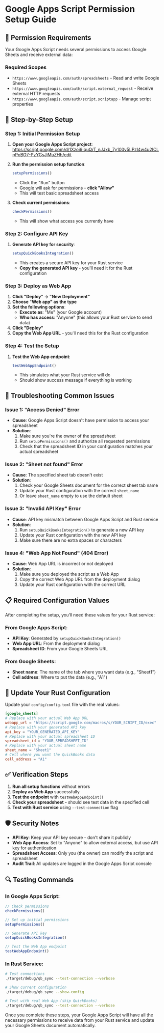 # Google Apps Script Permission Setup Guide

## 🔐 **Permission Requirements**

Your Google Apps Script needs several permissions to access Google Sheets and receive external data:

### **Required Scopes**
- `https://www.googleapis.com/auth/spreadsheets` - Read and write Google Sheets
- `https://www.googleapis.com/auth/script.external_request` - Receive external HTTP requests
- `https://www.googleapis.com/auth/script.scriptapp` - Manage script properties

## 🚀 **Step-by-Step Setup**

### **Step 1: Initial Permission Setup**

1. **Open your Google Apps Script project**: https://script.google.com/d/1Xzoi9iquQrT_nJJxb_7y100v5LPzI4w4u2ICLpPoBO7-PzYGsJiMuZHh/edit

2. **Run the permission setup function**:
   ```javascript
   setupPermissions()
   ```
   - Click the "Run" button
   - Google will ask for permissions - **click "Allow"**
   - This will test basic spreadsheet access

3. **Check current permissions**:
   ```javascript
   checkPermissions()
   ```
   - This will show what access you currently have

### **Step 2: Configure API Key**

1. **Generate API key for security**:
   ```javascript
   setupQuickBooksIntegration()
   ```
   - This creates a secure API key for your Rust service
   - **Copy the generated API key** - you'll need it for the Rust configuration

### **Step 3: Deploy as Web App**

1. **Click "Deploy" → "New Deployment"**
2. **Choose "Web app" as the type**
3. **Set the following options**:
   - **Execute as**: "Me" (your Google account)
   - **Who has access**: "Anyone" (this allows your Rust service to send data)
4. **Click "Deploy"**
5. **Copy the Web App URL** - you'll need this for the Rust configuration

### **Step 4: Test the Setup**

1. **Test the Web App endpoint**:
   ```javascript
   testWebAppEndpoint()
   ```
   - This simulates what your Rust service will do
   - Should show success message if everything is working

## 🔧 **Troubleshooting Common Issues**

### **Issue 1: "Access Denied" Error**
- **Cause**: Google Apps Script doesn't have permission to access your spreadsheet
- **Solution**: 
  1. Make sure you're the owner of the spreadsheet
  2. Run `setupPermissions()` and authorize all requested permissions
  3. Check that the spreadsheet ID in your configuration matches your actual spreadsheet

### **Issue 2: "Sheet not found" Error**
- **Cause**: The specified sheet tab doesn't exist
- **Solution**:
  1. Check your Google Sheets document for the correct sheet tab name
  2. Update your Rust configuration with the correct `sheet_name`
  3. Or leave `sheet_name` empty to use the default sheet

### **Issue 3: "Invalid API Key" Error**
- **Cause**: API key mismatch between Google Apps Script and Rust service
- **Solution**:
  1. Run `setupQuickBooksIntegration()` to generate a new API key
  2. Update your Rust configuration with the new API key
  3. Make sure there are no extra spaces or characters

### **Issue 4: "Web App Not Found" (404 Error)**
- **Cause**: Web App URL is incorrect or not deployed
- **Solution**:
  1. Make sure you deployed the script as a Web App
  2. Copy the correct Web App URL from the deployment dialog
  3. Update your Rust configuration with the correct URL

## 📋 **Required Configuration Values**

After completing the setup, you'll need these values for your Rust service:

### **From Google Apps Script:**
- **API Key**: Generated by `setupQuickBooksIntegration()`
- **Web App URL**: From the deployment dialog
- **Spreadsheet ID**: From your Google Sheets URL

### **From Google Sheets:**
- **Sheet name**: The name of the tab where you want data (e.g., "Sheet1")
- **Cell address**: Where to put the data (e.g., "A1")

## 🔄 **Update Your Rust Configuration**

Update your `config/config.toml` file with the real values:

```toml
[google_sheets]
# Replace with your actual Web App URL
webapp_url = "https://script.google.com/macros/s/YOUR_SCRIPT_ID/exec"
# Replace with your generated API key
api_key = "YOUR_GENERATED_API_KEY"
# Replace with your actual spreadsheet ID
spreadsheet_id = "YOUR_SPREADSHEET_ID"
# Replace with your actual sheet name
sheet_name = "Sheet1"
# Cell where you want the QuickBooks data
cell_address = "A1"
```

## ✅ **Verification Steps**

1. **Run all setup functions** without errors
2. **Deploy as Web App** successfully
3. **Test the endpoint** with `testWebAppEndpoint()`
4. **Check your spreadsheet** - should see test data in the specified cell
5. **Test with Rust service** using `--test-connection` flag

## 🛡️ **Security Notes**

- **API Key**: Keep your API key secure - don't share it publicly
- **Web App Access**: Set to "Anyone" to allow external access, but use API key for authentication
- **Spreadsheet Access**: Only you (the owner) can modify the script and spreadsheet
- **Audit Trail**: All updates are logged in the Google Apps Script console

## 🔍 **Testing Commands**

### **In Google Apps Script:**
```javascript
// Check permissions
checkPermissions()

// Set up initial permissions
setupPermissions()

// Generate API key
setupQuickBooksIntegration()

// Test the Web App endpoint
testWebAppEndpoint()
```

### **In Rust Service:**
```bash
# Test connections
./target/debug/qb_sync --test-connection --verbose

# Show current configuration
./target/debug/qb_sync --show-config

# Test with real Web App (skip QuickBooks)
./target/debug/qb_sync --test-connection --verbose
```

Once you complete these steps, your Google Apps Script will have all the necessary permissions to receive data from your Rust service and update your Google Sheets document automatically.
